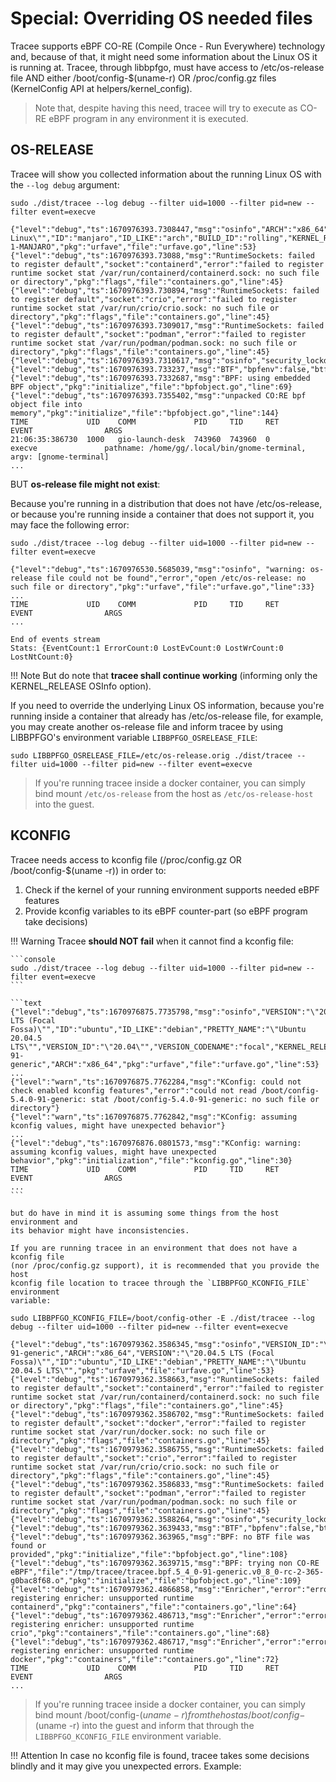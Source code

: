 # Special: Overriding OS needed files

Tracee supports eBPF CO-RE (Compile Once - Run Everywhere) technology and,
because of that, it might need some information about the Linux OS it is
running at. Tracee, through libbpfgo, must have access to /etc/os-release file
AND either /boot/config-$(uname-r) OR /proc/config.gz files (KernelConfig API
at helpers/kernel_config).

> Note that, despite having this need, tracee will try to execute as CO-RE eBPF
> program in any environment it is executed.

## OS-RELEASE

Tracee will show you collected information about the running Linux OS with the
`--log debug` argument:

```console
sudo ./dist/tracee --log debug --filter uid=1000 --filter pid=new --filter event=execve
```

```text
{"level":"debug","ts":1670976393.7308447,"msg":"osinfo","ARCH":"x86_64","PRETTY_NAME":"\"Manjaro Linux\"","ID":"manjaro","ID_LIKE":"arch","BUILD_ID":"rolling","KERNEL_RELEASE":"5.15.81-1-MANJARO","pkg":"urfave","file":"urfave.go","line":53}
{"level":"debug","ts":1670976393.73088,"msg":"RuntimeSockets: failed to register default","socket":"containerd","error":"failed to register runtime socket stat /var/run/containerd/containerd.sock: no such file or directory","pkg":"flags","file":"containers.go","line":45}
{"level":"debug","ts":1670976393.730894,"msg":"RuntimeSockets: failed to register default","socket":"crio","error":"failed to register runtime socket stat /var/run/crio/crio.sock: no such file or directory","pkg":"flags","file":"containers.go","line":45}
{"level":"debug","ts":1670976393.7309017,"msg":"RuntimeSockets: failed to register default","socket":"podman","error":"failed to register runtime socket stat /var/run/podman/podman.sock: no such file or directory","pkg":"flags","file":"containers.go","line":45}
{"level":"debug","ts":1670976393.7310617,"msg":"osinfo","security_lockdown":"none","pkg":"urfave","file":"urfave.go","line":116}
{"level":"debug","ts":1670976393.733237,"msg":"BTF","bpfenv":false,"btfenv":false,"vmlinux":true,"pkg":"initialize","file":"bpfobject.go","line":40}
{"level":"debug","ts":1670976393.7332687,"msg":"BPF: using embedded BPF object","pkg":"initialize","file":"bpfobject.go","line":69}
{"level":"debug","ts":1670976393.7355402,"msg":"unpacked CO:RE bpf object file into memory","pkg":"initialize","file":"bpfobject.go","line":144}
TIME             UID    COMM             PID     TID     RET              EVENT                ARGS
21:06:35:386730  1000   gio-launch-desk  743960  743960  0                execve               pathname: /home/gg/.local/bin/gnome-terminal, argv: [gnome-terminal]
...
```

BUT **os-release file might not exist**:

Because you're running in a distribution that does not have /etc/os-release, or
because you're running inside a container that does not support it, you may
face the following error:

```console
sudo ./dist/tracee --log debug --filter uid=1000 --filter pid=new --filter event=execve
```

```text
{"level":"debug","ts":1670976530.5685039,"msg":"osinfo", "warning: os-release file could not be found","error","open /etc/os-release: no such file or directory","pkg":"urfave","file":"urfave.go","line":33}
...
TIME             UID    COMM             PID     TID     RET              EVENT                ARGS
...

End of events stream
Stats: {EventCount:1 ErrorCount:0 LostEvCount:0 LostWrCount:0 LostNtCount:0}
```

!!! Note
    But do note that **tracee shall continue working** (informing only the
    KERNEL_RELEASE OSInfo option).

If you need to override the underlying Linux OS information, because you're
running inside a container that already has /etc/os-release file, for example,
you may create another os-release file and inform tracee by using
LIBBPFGO's environment variable `LIBBPFGO_OSRELEASE_FILE`:

```console
sudo LIBBPFGO_OSRELEASE_FILE=/etc/os-release.orig ./dist/tracee --filter uid=1000 --filter pid=new --filter event=execve
```

> If you're running tracee inside a docker container, you can simply bind mount
> `/etc/os-release` from the host as `/etc/os-release-host` into the guest.

## KCONFIG

Tracee needs access to kconfig file (/proc/config.gz OR /boot/config-$(uname -r)) in order to:

1. Check if the kernel of your running environment supports needed eBPF features
2. Provide kconfig variables to its eBPF counter-part (so eBPF program take decisions)

!!! Warning
    Tracee **should NOT fail** when it cannot find a kconfig file:
    
    ```console
    sudo ./dist/tracee --log debug --filter uid=1000 --filter pid=new --filter event=execve
    ```

    ```text
    {"level":"debug","ts":1670976875.7735798,"msg":"osinfo","VERSION":"\"20.04.5 LTS (Focal Fossa)\"","ID":"ubuntu","ID_LIKE":"debian","PRETTY_NAME":"\"Ubuntu 20.04.5 LTS\"","VERSION_ID":"\"20.04\"","VERSION_CODENAME":"focal","KERNEL_RELEASE":"5.4.0-91-generic","ARCH":"x86_64","pkg":"urfave","file":"urfave.go","line":53}
    ...
    {"level":"warn","ts":1670976875.7762284,"msg":"KConfig: could not check enabled kconfig features","error":"could not read /boot/config-5.4.0-91-generic: stat /boot/config-5.4.0-91-generic: no such file or directory"}
    {"level":"warn","ts":1670976875.7762842,"msg":"KConfig: assuming kconfig values, might have unexpected behavior"}
    ...
    {"level":"debug","ts":1670976876.0801573,"msg":"KConfig: warning: assuming kconfig values, might have unexpected behavior","pkg":"initialization","file":"kconfig.go","line":30}
    TIME             UID    COMM             PID     TID     RET              EVENT                ARGS
    ...
    ```
    
    but do have in mind it is assuming some things from the host environment and
    its behavior might have inconsistencies.
    
    If you are running tracee in an environment that does not have a kconfig file
    (nor /proc/config.gz support), it is recommended that you provide the host
    kconfig file location to tracee through the `LIBBPFGO_KCONFIG_FILE` environment
    variable:

```console
sudo LIBBPFGO_KCONFIG_FILE=/boot/config-other -E ./dist/tracee --log debug --filter uid=1000 --filter pid=new --filter event=execve
```

```text
{"level":"debug","ts":1670979362.3586345,"msg":"osinfo","VERSION_ID":"\"20.04\"","VERSION_CODENAME":"focal","KERNEL_RELEASE":"5.4.0-91-generic","ARCH":"x86_64","VERSION":"\"20.04.5 LTS (Focal Fossa)\"","ID":"ubuntu","ID_LIKE":"debian","PRETTY_NAME":"\"Ubuntu 20.04.5 LTS\"","pkg":"urfave","file":"urfave.go","line":53}
{"level":"debug","ts":1670979362.358663,"msg":"RuntimeSockets: failed to register default","socket":"containerd","error":"failed to register runtime socket stat /var/run/containerd/containerd.sock: no such file or directory","pkg":"flags","file":"containers.go","line":45}
{"level":"debug","ts":1670979362.3586702,"msg":"RuntimeSockets: failed to register default","socket":"docker","error":"failed to register runtime socket stat /var/run/docker.sock: no such file or directory","pkg":"flags","file":"containers.go","line":45}
{"level":"debug","ts":1670979362.3586755,"msg":"RuntimeSockets: failed to register default","socket":"crio","error":"failed to register runtime socket stat /var/run/crio/crio.sock: no such file or directory","pkg":"flags","file":"containers.go","line":45}
{"level":"debug","ts":1670979362.3586833,"msg":"RuntimeSockets: failed to register default","socket":"podman","error":"failed to register runtime socket stat /var/run/podman/podman.sock: no such file or directory","pkg":"flags","file":"containers.go","line":45}
{"level":"debug","ts":1670979362.3588264,"msg":"osinfo","security_lockdown":"none","pkg":"urfave","file":"urfave.go","line":116}
{"level":"debug","ts":1670979362.3639433,"msg":"BTF","bpfenv":false,"btfenv":false,"vmlinux":false,"pkg":"initialize","file":"bpfobject.go","line":40}
{"level":"debug","ts":1670979362.363965,"msg":"BPF: no BTF file was found or provided","pkg":"initialize","file":"bpfobject.go","line":108}
{"level":"debug","ts":1670979362.3639715,"msg":"BPF: trying non CO-RE eBPF","file":"/tmp/tracee/tracee.bpf.5_4_0-91-generic.v0_8_0-rc-2-365-g0bac8f68.o","pkg":"initialize","file":"bpfobject.go","line":109}
{"level":"debug","ts":1670979362.4866858,"msg":"Enricher","error":"error registering enricher: unsupported runtime containerd","pkg":"containers","file":"containers.go","line":64}
{"level":"debug","ts":1670979362.486713,"msg":"Enricher","error":"error registering enricher: unsupported runtime crio","pkg":"containers","file":"containers.go","line":68}
{"level":"debug","ts":1670979362.486717,"msg":"Enricher","error":"error registering enricher: unsupported runtime docker","pkg":"containers","file":"containers.go","line":72}
TIME             UID    COMM             PID     TID     RET              EVENT                ARGS
...
```

> If you're running tracee inside a docker container, you can simply bind mount
> /boot/config-$(uname -r) from the host as /boot/config-$(uname -r) into the
> guest and inform that through the `LIBBPFGO_KCONFIG_FILE` environment
> variable.

!!! Attention
    In case no kconfig file is found, tracee takes some decisions blindly and
    it may give you unexpected errors. Example:

